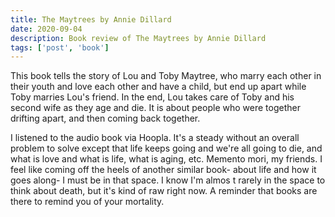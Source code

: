 ```yaml
---
title: The Maytrees by Annie Dillard
date: 2020-09-04
description: Book review of The Maytrees by Annie Dillard
tags: ['post', 'book']
---
```

This book tells the story of Lou and Toby Maytree, who marry each other in their youth and love each other and have a child,
but end up apart while Toby marries Lou's friend. In the end, Lou takes care of Toby and his second wife as they age and die.
It is about people who were together drifting apart, and then coming back together. 

I listened to the audio book via Hoopla. It's a steady without an overall problem to solve except that life keeps going
and we're all going to die, and what is love and what is life, what is aging, etc. Memento mori, my friends. I feel like 
coming off the heels of another similar book- about life and how it goes along- I must be in that space. I know I'm almos
t rarely in the space to think about death, but it's kind of raw right now. A reminder that books are there to remind you 
of your mortality.
